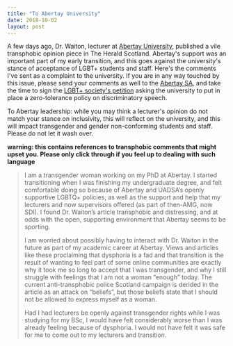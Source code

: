 ```yaml
---
title: "To Abertay University"
date: 2018-10-02
layout: post
---
```

A few days ago, Dr. Waiton, lecturer at [Abertay University][uad], published a vile transphobic opinion piece in The Herald Scotland. Abertay's support was an important part of my early transition, and this goes against the university's stance of acceptance of LGBT+ students and staff. Here's the comments I've sent as a complaint to the university. If you are in any way touched by this issue, please send your comments as well to the [Abertay SA][uadsa], and take the time to sign the [LGBT+ society's petition][pet] asking the university to put in place a zero-tolerance policy on discriminatory speech.

To Abertay leadership: while you may think a lecturer's opinion do not match your stance on inclusivity, this will reflect on the university, and this will impact transgender and gender non-conforming students and staff. Please do not let it wash over.

**warning: this contains references to transphobic comments that might upset you. Please only click through if you feel up to dealing with such language**

<!--more-->

> I am a transgender woman working on my PhD at Abertay. I started transitioning when I was finishing my undergraduate degree, and felt comfortable doing so because of Abertay and UADSA’s openly supportive LGBTQ+ policies, as well as the support and help that my lecturers and now supervisors offered (as part of then-AMG, now SDI). I found Dr. Waiton’s article transphobic and distressing, and at odds with the open, supporting environment that Abertay seems to be sporting.
>
> I am worried about possibly having to interact with Dr. Waiton in the future as part of my academic career at Abertay. Views and articles like these proclaiming that dysphoria is a fad and that transition is the result of wanting to feel part of some online communities are exactly why it took me so long to accept that I was transgender, and why I still struggle with feelings that I am not a woman “enough” today. The current anti-transphobic police Scotland campaign is derided in the article as an attack on “beliefs”, but those beliefs state that I should not be allowed to express myself as a woman.
>
> Had I had lecturers be openly against transgender rights while I was studying for my BSc, I would have felt considerably worse than I was already feeling because of dysphoria. I would not have felt it was safe for me to come out to my lecturers and transition.

[uad]: https://www.abertay.ac.uk
[uadsa]: https://www.abertaysa.com
[pet]: https://www.change.org/p/implement-a-zero-tolerance-policy-in-response-to-the-transphobic-article-by-stuart-waiton